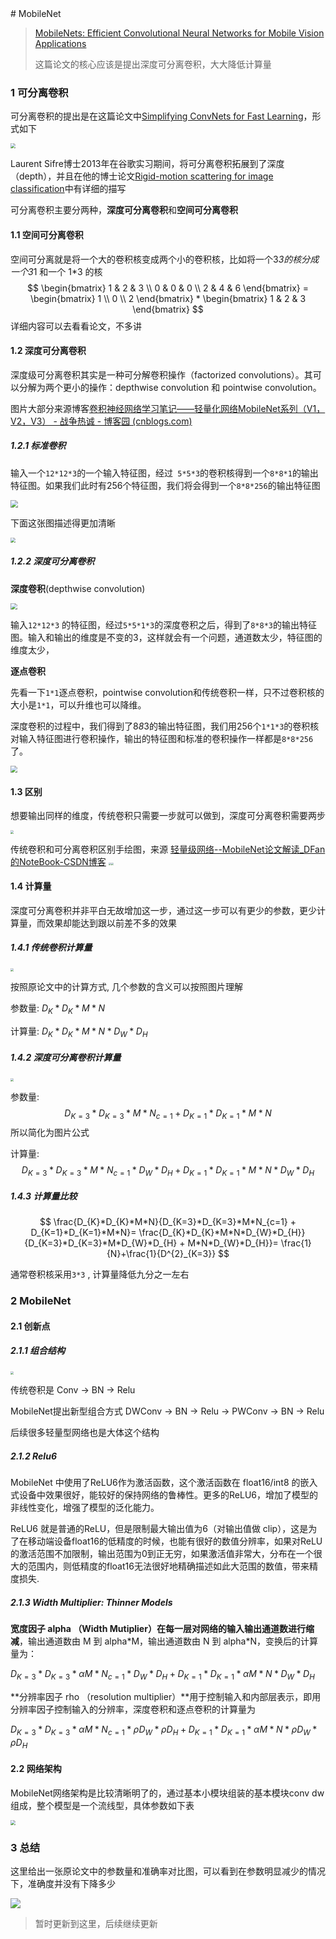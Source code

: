<head>
	<style type="text/css">h1:first-child {display:none;}</style>
	<script type="text/javascript" src="https://cdnjs.cloudflare.com/ajax/libs/mathjax/2.7.7/latest.js?config=TeX-MML-AM_CHTML"></script>
    <script type="text/x-mathjax-config">
        MathJax.Hub.Config({
            tex2jax: {
            skipTags: ['script', 'noscript', 'style', 'textarea', 'pre'],
            inlineMath: [['$','$']]
            }
        });
    </script>
</head>
# MobileNet

> [MobileNets: Efficient Convolutional Neural Networks for Mobile Vision Applications](https://arxiv.org/abs/1704.04861)
>
> 这篇论文的核心应该是提出深度可分离卷积，大大降低计算量

### 1 可分离卷积

可分离卷积的提出是在这篇论文中[Simplifying ConvNets for Fast Learning](https://link.zhihu.com/?target=https%3A//www.researchgate.net/profile/Christophe_Garcia2/publication/230867026_Simplifying_ConvNets_for_Fast_Learning/links/54ae96f60cf29661a3d39931.pdf)，形式如下

<img src="https://cdn.jsdelivr.net/gh/lblbk/picgo/work/mobilenetv1_separable.png" style="zoom:50%;" />

Laurent Sifre博士2013年在谷歌实习期间，将可分离卷积拓展到了深度（depth），并且在他的博士论文[Rigid-motion scattering for image classification](https://link.zhihu.com/?target=http%3A//www.cmapx.polytechnique.fr/~sifre/research/phd_sifre.pdf)中有详细的描写

可分离卷积主要分两种，**深度可分离卷积**和**空间可分离卷积**

#### 1.1 空间可分离卷积

空间可分离就是将一个大的卷积核变成两个小的卷积核，比如将一个3*3的核分成一个3*1 和一个 1*3 的核
$$
\begin{bmatrix}
1 & 2 & 3 \\
0 & 0 & 0 \\
2 & 4 & 6
\end{bmatrix} = \begin{bmatrix}
1 \\
0 \\
2 \end{bmatrix} *
\begin{bmatrix}
1 & 2 & 3
\end{bmatrix}
$$
详细内容可以去看看论文，不多讲

#### 1.2 深度可分离卷积

深度级可分离卷积其实是一种可分解卷积操作（factorized convolutions）。其可以分解为两个更小的操作：depthwise  convolution 和 pointwise convolution。

图片大部分来源博客[卷积神经网络学习笔记——轻量化网络MobileNet系列（V1，V2，V3） - 战争热诚 - 博客园 (cnblogs.com)](https://www.cnblogs.com/wj-1314/p/10494911.html)

##### 1.2.1 标准卷积

输入一个`12*12*3`的一个输入特征图，经过` 5*5*3`的卷积核得到一个`8*8*1`的输出特征图。如果我们此时有256个特征图，我们将会得到一个`8*8*256`的输出特征图

<img src="https://cdn.jsdelivr.net/gh/lblbk/picgo/work/mobilenetv1_conv1.png" style="zoom:75%;" />

下面这张图描述得更加清晰

<img src="https://cdn.jsdelivr.net/gh/lblbk/picgo/work/mobilenetv1_conv2.png" style="zoom: 50%;" />

##### 1.2.2 深度可分离卷积

**深度卷积**(depthwise convolution)

<img src="https://cdn.jsdelivr.net/gh/lblbk/picgo/work/mobilenetv1_separable2.png" style="zoom:67%;" />

输入`12*12*3` 的特征图，经过`5*5*1*3`的深度卷积之后，得到了`8*8*3`的输出特征图。输入和输出的维度是不变的3，这样就会有一个问题，通道数太少，特征图的维度太少，

**逐点卷积**

先看一下`1*1`逐点卷积，pointwise convolution和传统卷积一样，只不过卷积核的大小是`1*1`，可以升维也可以降维。

深度卷积的过程中，我们得到了8*8*3的输出特征图，我们用256个`1*1*3`的卷积核对输入特征图进行卷积操作，输出的特征图和标准的卷积操作一样都是`8*8*256`了。

<img src="https://cdn.jsdelivr.net/gh/lblbk/picgo/work/mobilenetv1_pointwise.png" style="zoom: 67%;" />

#### 1.3 区别

想要输出同样的维度，传统卷积只需要一步就可以做到，深度可分离卷积需要两步

<img src="https://cdn.jsdelivr.net/gh/lblbk/picgo/work/mobilenetv1_conv3.png" style="zoom: 33%;" />

传统卷积和可分离卷积区别手绘图，来源 [轻量级网络--MobileNet论文解读_DFan的NoteBook-CSDN博客](https://blog.csdn.net/u011974639/article/details/79199306)
<img src="https://cdn.jsdelivr.net/gh/lblbk/picgo/work/mobilenetv1_conv.png" style="zoom: 25%;" /><img src="https://cdn.jsdelivr.net/gh/lblbk/picgo/work/mobilenetv1_depth.png" style="zoom: 25%;" />

#### 1.4 计算量

深度可分离卷积并非平白无故增加这一步，通过这一步可以有更少的参数，更少计算量，而效果却能达到跟以前差不多的效果

##### 1.4.1 传统卷积计算量

<img src="https://cdn.jsdelivr.net/gh/lblbk/picgo/work/mobilenetv1_flops1.png" style="zoom: 33%;" />

按照原论文中的计算方式, 几个参数的含义可以按照图片理解

参数量:  $D_{K}*D_{K}*M*N$

计算量: $D_{K}*D_{K}*M*N*D_{W}*D_{H}$

##### 1.4.2 深度可分离卷积计算量

<img src="https://cdn.jsdelivr.net/gh/lblbk/picgo/work/mobilenetv1_flops2.png" style="zoom:33%;" />

参数量: $$D_{K=3}*D_{K=3}*M*N_{c=1} + D_{K=1}*D_{K=1}*M*N$$ 所以简化为图片公式

计算量: $$D_{K=3}*D_{K=3}*M*N_{c=1}*D_{W}*D_{H} + D_{K=1}*D_{K=1}*M*N*D_{W}*D_{H}$$

##### 1.4.3 计算量比较

$$
\frac{D_{K}*D_{K}*M*N}{D_{K=3}*D_{K=3}*M*N_{c=1} + D_{K=1}*D_{K=1}*M*N}=
\frac{D_{K}*D_{K}*M*N*D_{W}*D_{H}}{D_{K=3}*D_{K=3}*M*D_{W}*D_{H} + M*N*D_{W}*D_{H}}=
\frac{1}{N}+\frac{1}{D^{2}_{K=3}}
$$

通常卷积核采用`3*3` , 计算量降低九分之一左右

### 2 MobileNet

#### 2.1 创新点

##### 2.1.1 组合结构

<img src="https://cdn.jsdelivr.net/gh/lblbk/picgo/work/mobilenetv1_backbone.png" style="zoom: 33%;" />

传统卷积是 Conv -> BN -> Relu

MobileNet提出新型组合方式 DWConv -> BN -> Relu -> PWConv -> BN -> Relu 

后续很多轻量型网络也是大体这个结构

##### 2.1.2 Relu6

MobileNet 中使用了ReLU6作为激活函数，这个激活函数在 float16/int8 的嵌入式设备中效果很好，能较好的保持网络的鲁棒性。更多的ReLU6，增加了模型的非线性变化，增强了模型的泛化能力。

ReLU6 就是普通的ReLU，但是限制最大输出值为6（对输出值做 clip），这是为了在移动端设备float16的低精度的时候，也能有很好的数值分辨率，如果对ReLU的激活范围不加限制，输出范围为0到正无穷，如果激活值非常大，分布在一个很大的范围内，则低精度的float16无法很好地精确描述如此大范围的数值，带来精度损失.

##### 2.1.3 Width Multiplier: Thinner Models

**宽度因子 alpha （Width Mutiplier）在每一层对网络的输入输出通道数进行缩减**，输出通道数由 M 到 alpha\*M，输出通道数由 N 到 alpha*N，变换后的计算量为：

$D_{K=3}*D_{K=3}*\alpha M*N_{c=1}*D_{W}*D_{H} + D_{K=1}*D_{K=1}*\alpha M*N*D_{W}*D_{H}$

**分辨率因子 rho （resolution multiplier）**用于控制输入和内部层表示，即用分辨率因子控制输入的分辨率，深度卷积和逐点卷积的计算量为

$D_{K=3}*D_{K=3}*\alpha M*N_{c=1}* \rho D_{W}* \rho D_{H} + D_{K=1}*D_{K=1}*\alpha M*N* \rho D_{W}* \rho D_{H}$

#### 2.2 网络架构

MobileNet网络架构是比较清晰明了的，通过基本小模块组装的基本模块conv dw组成，整个模型是一个流线型，具体参数如下表

<img src="https://cdn.jsdelivr.net/gh/lblbk/picgo/work/mobilenetv1_arch.png" style="zoom:50%;" />

### 3 总结

这里给出一张原论文中的参数量和准确率对比图，可以看到在参数明显减少的情况下，准确度并没有下降多少

![](https://cdn.jsdelivr.net/gh/lblbk/picgo/work/mbnv1-test.png)

> 暂时更新到这里，后续继续更新
